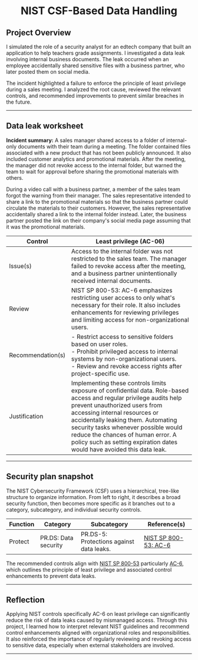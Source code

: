 # <p align="center"> NIST CSF-Based Data Handling </p>

## Project Overview

I simulated the role of a security analyst for an edtech company that built an application to help teachers grade assignments. I investigated a data leak involving internal business documents. The leak occurred when an employee accidentally shared sensitive files with a business partner, who later posted them on social media.

The incident highlighted a failure to enforce the principle of least privilege during a sales meeting. I analyzed the root cause, reviewed the relevant controls, and recommended improvements to prevent similar breaches in the future.

---

## Data leak worksheet

**Incident summary:** A sales manager shared access to a folder of internal-only documents with their team during a meeting. The folder contained files associated with a new product that has not been publicly announced. It also included customer analytics and promotional materials. After the meeting, the manager did not revoke access to the internal folder, but warned the team to wait for approval before sharing the promotional materials with others.

During a video call with a business partner, a member of the sales team forgot the warning from their
manager. The sales representative intended to share a link to the promotional materials so that the
business partner could circulate the materials to their customers. However, the sales representative
accidentally shared a link to the internal folder instead. Later, the business partner posted the link on
their company's social media page assuming that it was the promotional materials.

| Control | Least privilege (AC-06) |
|---------|-----------------|
| Issue(s) | Access to the internal folder was not restricted to the sales team. The manager failed to revoke access after the meeting, and a business partner unintentionally received internal documents. |
| Review | NIST SP 800-53: AC-6 emphasizes restricting user access to only what's necessary for their role. It also includes enhancements for reviewing privileges and limiting access for non-organizational users. |
| Recommendation(s) | - Restrict access to sensitive folders based on user roles. <br> - Prohibit privileged access to internal systems by non-organizational users. <br> - Review and revoke access rights after project-specific use. |
| Justification | Implementing these controls limits exposure of confidential data. Role-based access and regular privilege audits help prevent unauthorized users from accessing internal resources or accidentally leaking them. Automating security tasks whenever possible would reduce the chances of human error. A policy such as setting expiration dates would have avoided this data leak. |

---

## Security plan snapshot
The NIST Cybersecurity Framework (CSF) uses a hierarchical, tree-like structure to organize information. From left to right, it describes a broad security function, then becomes more specific as it branches out to a category, subcategory, and individual security controls.

| Function | Category | Subcategory | Reference(s) |
|----------|----------|--------------|----------|
| Protect | PR.DS: Data security | PR.DS-5: Protections against data leaks. | [NIST SP 800-53: AC-6](https://nvlpubs.nist.gov/nistpubs/SpecialPublications/NIST.SP.800-53r5.pdf#page=63) |

The recommended controls align with [NIST SP 800-53](https://nvlpubs.nist.gov/nistpubs/SpecialPublications/NIST.SP.800-53r5.pdf) particularly [AC-6](https://nvlpubs.nist.gov/nistpubs/SpecialPublications/NIST.SP.800-53r5.pdf#page=63), which outlines the principle of least privilege and associated control enhancements to prevent data leaks.

---

## Reflection

Applying NIST controls specifically AC-6 on least privilege can significantly reduce the risk of data leaks caused by mismanaged access. Through this project, I learned how to interpret relevant NIST guidelines and recommend control enhancements aligned with organizational roles and responsibilities. It also reinforced the importance of regularly reviewing and revoking access to sensitive data, especially when external stakeholders are involved.

---